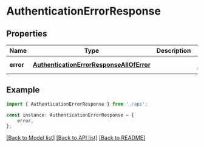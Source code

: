 # AuthenticationErrorResponse


## Properties

Name | Type | Description | Notes
------------ | ------------- | ------------- | -------------
**error** | [**AuthenticationErrorResponseAllOfError**](AuthenticationErrorResponseAllOfError.md) |  | [default to undefined]

## Example

```typescript
import { AuthenticationErrorResponse } from './api';

const instance: AuthenticationErrorResponse = {
    error,
};
```

[[Back to Model list]](../README.md#documentation-for-models) [[Back to API list]](../README.md#documentation-for-api-endpoints) [[Back to README]](../README.md)
